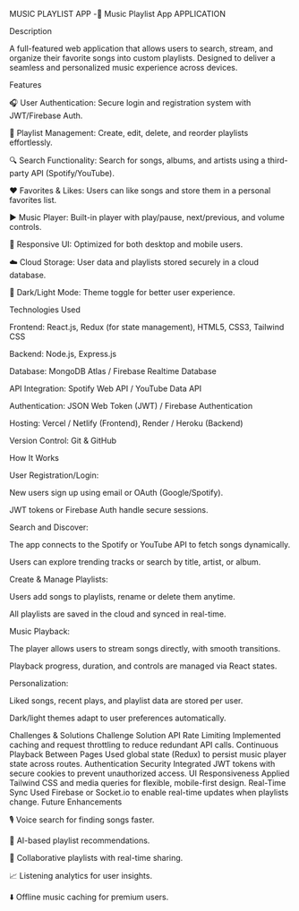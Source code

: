 MUSIC PLAYLIST APP -🎵 Music Playlist App   APPLICATION

Description

A full-featured web application that allows users to search, stream, and organize their favorite songs into custom playlists. Designed to deliver a seamless and personalized music experience across devices.

Features

🎧 User Authentication: Secure login and registration system with JWT/Firebase Auth.

🎵 Playlist Management: Create, edit, delete, and reorder playlists effortlessly.

🔍 Search Functionality: Search for songs, albums, and artists using a third-party API (Spotify/YouTube).

❤️ Favorites & Likes: Users can like songs and store them in a personal favorites list.

▶️ Music Player: Built-in player with play/pause, next/previous, and volume controls.

📱 Responsive UI: Optimized for both desktop and mobile users.

☁️ Cloud Storage: User data and playlists stored securely in a cloud database.

🌙 Dark/Light Mode: Theme toggle for better user experience.

Technologies Used

Frontend: React.js, Redux (for state management), HTML5, CSS3, Tailwind CSS

Backend: Node.js, Express.js

Database: MongoDB Atlas / Firebase Realtime Database

API Integration: Spotify Web API / YouTube Data API

Authentication: JSON Web Token (JWT) / Firebase Authentication

Hosting: Vercel / Netlify (Frontend), Render / Heroku (Backend)

Version Control: Git & GitHub

How It Works

User Registration/Login:

New users sign up using email or OAuth (Google/Spotify).

JWT tokens or Firebase Auth handle secure sessions.

Search and Discover:

The app connects to the Spotify or YouTube API to fetch songs dynamically.

Users can explore trending tracks or search by title, artist, or album.

Create & Manage Playlists:

Users add songs to playlists, rename or delete them anytime.

All playlists are saved in the cloud and synced in real-time.

Music Playback:

The player allows users to stream songs directly, with smooth transitions.

Playback progress, duration, and controls are managed via React states.

Personalization:

Liked songs, recent plays, and playlist data are stored per user.

Dark/light themes adapt to user preferences automatically.

Challenges & Solutions
Challenge	Solution
API Rate Limiting	Implemented caching and request throttling to reduce redundant API calls.
Continuous Playback Between Pages	Used global state (Redux) to persist music player state across routes.
Authentication Security	Integrated JWT tokens with secure cookies to prevent unauthorized access.
UI Responsiveness	Applied Tailwind CSS and media queries for flexible, mobile-first design.
Real-Time Sync	Used Firebase or Socket.io to enable real-time updates when playlists change.
Future Enhancements

🎙️ Voice search for finding songs faster.

🤖 AI-based playlist recommendations.

🧠 Collaborative playlists with real-time sharing.

📈 Listening analytics for user insights.

⬇️ Offline music caching for premium users.
